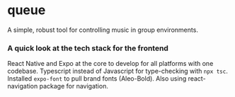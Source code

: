 # queue
A simple, robust tool for controlling music in group environments.

### A quick look at the tech stack for the frontend
React Native and Expo at the core to develop for all platforms with one codebase. Typescript instead of Javascript for type-checking with `npx tsc`. Installed `expo-font` to pull brand fonts (Aleo-Bold). Also using react-navigation package for navigation.